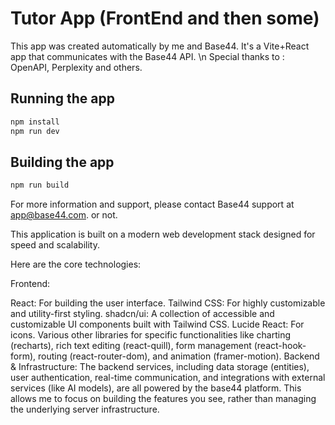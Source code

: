 # Tutor App (FrontEnd and then some)


This app was created automatically by me and Base44.
It's a Vite+React app that communicates with the Base44 API. \n
Special thanks to : OpenAPI, Perplexity and others.
## Running the app

```bash
npm install
npm run dev
```

## Building the app

```bash
npm run build
```

For more information and support, please contact Base44 support at app@base44.com. or not.

This application is built on a modern web development stack designed for speed and scalability.

Here are the core technologies:

Frontend:

React: For building the user interface.
Tailwind CSS: For highly customizable and utility-first styling.
shadcn/ui: A collection of accessible and customizable UI components built with Tailwind CSS.
Lucide React: For icons.
Various other libraries for specific functionalities like charting (recharts), rich text editing (react-quill), form management (react-hook-form), routing (react-router-dom), and animation (framer-motion).
Backend & Infrastructure: The backend services, including data storage (entities), user authentication, real-time communication, and integrations with external services (like AI models), are all powered by the base44 platform. This allows me to focus on building the features you see, rather than managing the underlying server infrastructure.
